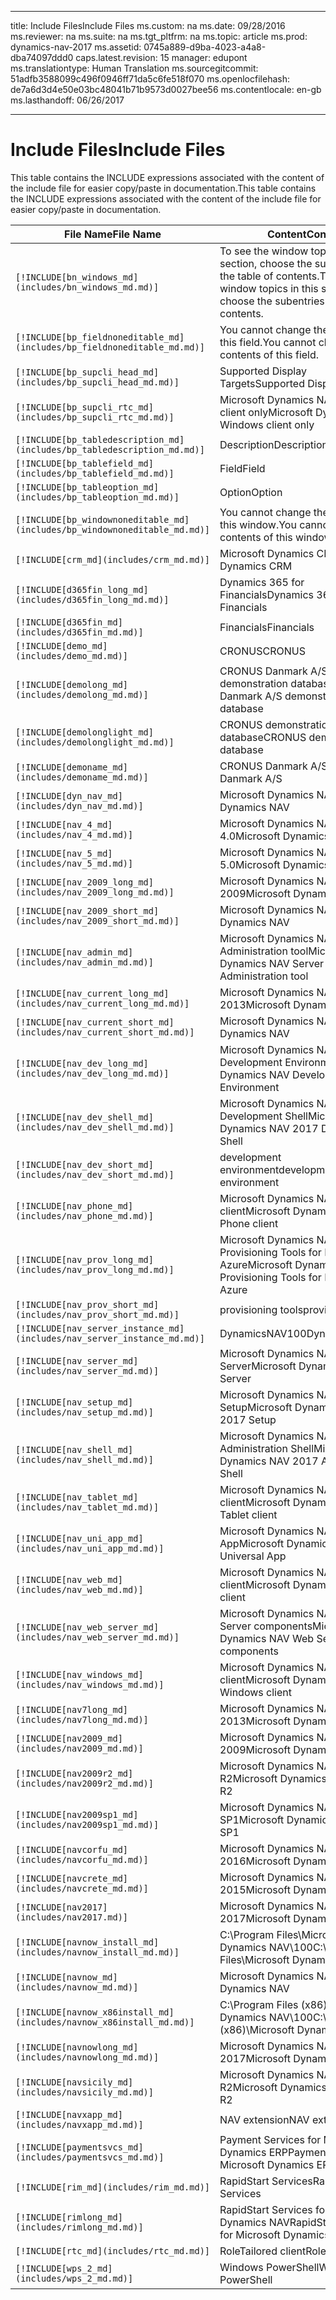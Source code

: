 
---
title: <span data-ttu-id="513a2-101">Include Files</span><span class="sxs-lookup"><span data-stu-id="513a2-101">Include Files</span></span>
ms.custom: na
ms.date: 09/28/2016
ms.reviewer: na
ms.suite: na
ms.tgt_pltfrm: na
ms.topic: article
ms.prod: dynamics-nav-2017
ms.assetid: 0745a889-d9ba-4023-a4a8-dba74097ddd0
caps.latest.revision: 15
manager: edupont
ms.translationtype: Human Translation
ms.sourcegitcommit: 51adfb3588099c496f0946ff71da5c6fe518f070
ms.openlocfilehash: de7a6d3d4e50e03bc48041b71b9573d0027bee56
ms.contentlocale: en-gb
ms.lasthandoff: 06/26/2017

---

# <a name="include-files"></a><span data-ttu-id="513a2-102">Include Files</span><span class="sxs-lookup"><span data-stu-id="513a2-102">Include Files</span></span>

<span data-ttu-id="513a2-103">This table contains the INCLUDE expressions associated with the content of the include file for easier copy/paste in documentation.</span><span class="sxs-lookup"><span data-stu-id="513a2-103">This table contains the INCLUDE expressions associated with the content of the include file for easier copy/paste in documentation.</span></span>

|<span data-ttu-id="513a2-104">File Name</span><span class="sxs-lookup"><span data-stu-id="513a2-104">File Name</span></span>   |<span data-ttu-id="513a2-105">Content</span><span class="sxs-lookup"><span data-stu-id="513a2-105">Content</span></span>  |
|------------|---------|
|`[!INCLUDE[bn_windows_md](includes/bn_windows_md.md)]`|<span data-ttu-id="513a2-106">To see the window topics in this section, choose the subentries in the table of contents.</span><span class="sxs-lookup"><span data-stu-id="513a2-106">To see the window topics in this section, choose the subentries in the table of contents.</span></span>|
|`[!INCLUDE[bp_fieldnoneditable_md](includes/bp_fieldnoneditable_md.md)]`|<span data-ttu-id="513a2-107">You cannot change the contents of this field.</span><span class="sxs-lookup"><span data-stu-id="513a2-107">You cannot change the contents of this field.</span></span>|
|`[!INCLUDE[bp_supcli_head_md](includes/bp_supcli_head_md.md)]`|<span data-ttu-id="513a2-108">Supported Display Targets</span><span class="sxs-lookup"><span data-stu-id="513a2-108">Supported Display Targets</span></span>|
|`[!INCLUDE[bp_supcli_rtc_md](includes/bp_supcli_rtc_md.md)]`|<span data-ttu-id="513a2-109">Microsoft Dynamics NAV Windows client only</span><span class="sxs-lookup"><span data-stu-id="513a2-109">Microsoft Dynamics NAV Windows client only</span></span>|
|`[!INCLUDE[bp_tabledescription_md](includes/bp_tabledescription_md.md)]`|<span data-ttu-id="513a2-110">Description</span><span class="sxs-lookup"><span data-stu-id="513a2-110">Description</span></span>| 
|`[!INCLUDE[bp_tablefield_md](includes/bp_tablefield_md.md)]`|<span data-ttu-id="513a2-111">Field</span><span class="sxs-lookup"><span data-stu-id="513a2-111">Field</span></span>|
|`[!INCLUDE[bp_tableoption_md](includes/bp_tableoption_md.md)]`|<span data-ttu-id="513a2-112">Option</span><span class="sxs-lookup"><span data-stu-id="513a2-112">Option</span></span>|
|`[!INCLUDE[bp_windownoneditable_md](includes/bp_windownoneditable_md.md)]`|<span data-ttu-id="513a2-113">You cannot change the contents of this window.</span><span class="sxs-lookup"><span data-stu-id="513a2-113">You cannot change the contents of this window.</span></span>|
|`[!INCLUDE[crm_md](includes/crm_md.md)]`|<span data-ttu-id="513a2-114">Microsoft Dynamics CRM</span><span class="sxs-lookup"><span data-stu-id="513a2-114">Microsoft Dynamics CRM</span></span>|
|`[!INCLUDE[d365fin_long_md](includes/d365fin_long_md.md)]`|<span data-ttu-id="513a2-115">Dynamics 365 for Financials</span><span class="sxs-lookup"><span data-stu-id="513a2-115">Dynamics 365 for Financials</span></span>|
|`[!INCLUDE[d365fin_md](includes/d365fin_md.md)]`|<span data-ttu-id="513a2-116">Financials</span><span class="sxs-lookup"><span data-stu-id="513a2-116">Financials</span></span>|
|`[!INCLUDE[demo_md](includes/demo_md.md)]`|<span data-ttu-id="513a2-117">CRONUS</span><span class="sxs-lookup"><span data-stu-id="513a2-117">CRONUS</span></span>|
|`[!INCLUDE[demolong_md](includes/demolong_md.md)]`|<span data-ttu-id="513a2-118">CRONUS Danmark A/S demonstration database</span><span class="sxs-lookup"><span data-stu-id="513a2-118">CRONUS Danmark A/S demonstration database</span></span>|
|`[!INCLUDE[demolonglight_md](includes/demolonglight_md.md)]`|<span data-ttu-id="513a2-119">CRONUS demonstration database</span><span class="sxs-lookup"><span data-stu-id="513a2-119">CRONUS demonstration database</span></span>|
|`[!INCLUDE[demoname_md](includes/demoname_md.md)]`|<span data-ttu-id="513a2-120">CRONUS Danmark A/S</span><span class="sxs-lookup"><span data-stu-id="513a2-120">CRONUS Danmark A/S</span></span>|
|`[!INCLUDE[dyn_nav_md](includes/dyn_nav_md.md)]`|<span data-ttu-id="513a2-121">Microsoft Dynamics NAV</span><span class="sxs-lookup"><span data-stu-id="513a2-121">Microsoft Dynamics NAV</span></span>|
|`[!INCLUDE[nav_4_md](includes/nav_4_md.md)]`|<span data-ttu-id="513a2-122">Microsoft Dynamics NAV 4.0</span><span class="sxs-lookup"><span data-stu-id="513a2-122">Microsoft Dynamics NAV 4.0</span></span>|
|`[!INCLUDE[nav_5_md](includes/nav_5_md.md)]`|<span data-ttu-id="513a2-123">Microsoft Dynamics NAV 5.0</span><span class="sxs-lookup"><span data-stu-id="513a2-123">Microsoft Dynamics NAV 5.0</span></span>|
|`[!INCLUDE[nav_2009_long_md](includes/nav_2009_long_md.md)]`|<span data-ttu-id="513a2-124">Microsoft Dynamics NAV 2009</span><span class="sxs-lookup"><span data-stu-id="513a2-124">Microsoft Dynamics NAV 2009</span></span>|
|`[!INCLUDE[nav_2009_short_md](includes/nav_2009_short_md.md)]`|<span data-ttu-id="513a2-125">Microsoft Dynamics NAV</span><span class="sxs-lookup"><span data-stu-id="513a2-125">Microsoft Dynamics NAV</span></span>|
|`[!INCLUDE[nav_admin_md](includes/nav_admin_md.md)]`|<span data-ttu-id="513a2-126">Microsoft Dynamics NAV Server Administration tool</span><span class="sxs-lookup"><span data-stu-id="513a2-126">Microsoft Dynamics NAV Server Administration tool</span></span>|
|`[!INCLUDE[nav_current_long_md](includes/nav_current_long_md.md)]`|<span data-ttu-id="513a2-127">Microsoft Dynamics NAV 2013</span><span class="sxs-lookup"><span data-stu-id="513a2-127">Microsoft Dynamics NAV 2013</span></span>|
|`[!INCLUDE[nav_current_short_md](includes/nav_current_short_md.md)]`|<span data-ttu-id="513a2-128">Microsoft Dynamics NAV</span><span class="sxs-lookup"><span data-stu-id="513a2-128">Microsoft Dynamics NAV</span></span>|
|`[!INCLUDE[nav_dev_long_md](includes/nav_dev_long_md.md)]`|<span data-ttu-id="513a2-129">Microsoft Dynamics NAV Development Environment</span><span class="sxs-lookup"><span data-stu-id="513a2-129">Microsoft Dynamics NAV Development Environment</span></span>|
|`[!INCLUDE[nav_dev_shell_md](includes/nav_dev_shell_md.md)]`|<span data-ttu-id="513a2-130">Microsoft Dynamics NAV 2017 Development Shell</span><span class="sxs-lookup"><span data-stu-id="513a2-130">Microsoft Dynamics NAV 2017 Development Shell</span></span>|
|`[!INCLUDE[nav_dev_short_md](includes/nav_dev_short_md.md)]`|<span data-ttu-id="513a2-131">development environment</span><span class="sxs-lookup"><span data-stu-id="513a2-131">development environment</span></span>|
|`[!INCLUDE[nav_phone_md](includes/nav_phone_md.md)]`|<span data-ttu-id="513a2-132">Microsoft Dynamics NAV Phone client</span><span class="sxs-lookup"><span data-stu-id="513a2-132">Microsoft Dynamics NAV Phone client</span></span>|
|`[!INCLUDE[nav_prov_long_md](includes/nav_prov_long_md.md)]`|<span data-ttu-id="513a2-133">Microsoft Dynamics NAV Provisioning Tools for Microsoft Azure</span><span class="sxs-lookup"><span data-stu-id="513a2-133">Microsoft Dynamics NAV Provisioning Tools for Microsoft Azure</span></span>|
|`[!INCLUDE[nav_prov_short_md](includes/nav_prov_short_md.md)]`|<span data-ttu-id="513a2-134">provisioning tools</span><span class="sxs-lookup"><span data-stu-id="513a2-134">provisioning tools</span></span>|
|`[!INCLUDE[nav_server_instance_md](includes/nav_server_instance_md.md)]`|<span data-ttu-id="513a2-135">DynamicsNAV100</span><span class="sxs-lookup"><span data-stu-id="513a2-135">DynamicsNAV100</span></span>|
|`[!INCLUDE[nav_server_md](includes/nav_server_md.md)]`|<span data-ttu-id="513a2-136">Microsoft Dynamics NAV Server</span><span class="sxs-lookup"><span data-stu-id="513a2-136">Microsoft Dynamics NAV Server</span></span>|
|`[!INCLUDE[nav_setup_md](includes/nav_setup_md.md)]`|<span data-ttu-id="513a2-137">Microsoft Dynamics NAV 2017 Setup</span><span class="sxs-lookup"><span data-stu-id="513a2-137">Microsoft Dynamics NAV 2017 Setup</span></span>|
|`[!INCLUDE[nav_shell_md](includes/nav_shell_md.md)]`|<span data-ttu-id="513a2-138">Microsoft Dynamics NAV 2017 Administration Shell</span><span class="sxs-lookup"><span data-stu-id="513a2-138">Microsoft Dynamics NAV 2017 Administration Shell</span></span>|
|`[!INCLUDE[nav_tablet_md](includes/nav_tablet_md.md)]`|<span data-ttu-id="513a2-139">Microsoft Dynamics NAV Tablet client</span><span class="sxs-lookup"><span data-stu-id="513a2-139">Microsoft Dynamics NAV Tablet client</span></span>|
|`[!INCLUDE[nav_uni_app_md](includes/nav_uni_app_md.md)]`|<span data-ttu-id="513a2-140">Microsoft Dynamics NAV Universal App</span><span class="sxs-lookup"><span data-stu-id="513a2-140">Microsoft Dynamics NAV Universal App</span></span>|
|`[!INCLUDE[nav_web_md](includes/nav_web_md.md)]`|<span data-ttu-id="513a2-141">Microsoft Dynamics NAV Web client</span><span class="sxs-lookup"><span data-stu-id="513a2-141">Microsoft Dynamics NAV Web client</span></span>|
|`[!INCLUDE[nav_web_server_md](includes/nav_web_server_md.md)]`|<span data-ttu-id="513a2-142">Microsoft Dynamics NAV Web Server components</span><span class="sxs-lookup"><span data-stu-id="513a2-142">Microsoft Dynamics NAV Web Server components</span></span>|
|`[!INCLUDE[nav_windows_md](includes/nav_windows_md.md)]`|<span data-ttu-id="513a2-143">Microsoft Dynamics NAV Windows client</span><span class="sxs-lookup"><span data-stu-id="513a2-143">Microsoft Dynamics NAV Windows client</span></span>|
|`[!INCLUDE[nav7long_md](includes/nav7long_md.md)]`|<span data-ttu-id="513a2-144">Microsoft Dynamics NAV 2013</span><span class="sxs-lookup"><span data-stu-id="513a2-144">Microsoft Dynamics NAV 2013</span></span>|
|`[!INCLUDE[nav2009_md](includes/nav2009_md.md)]`|<span data-ttu-id="513a2-145">Microsoft Dynamics NAV 2009</span><span class="sxs-lookup"><span data-stu-id="513a2-145">Microsoft Dynamics NAV 2009</span></span>|
|`[!INCLUDE[nav2009r2_md](includes/nav2009r2_md.md)]`|<span data-ttu-id="513a2-146">Microsoft Dynamics NAV 2009 R2</span><span class="sxs-lookup"><span data-stu-id="513a2-146">Microsoft Dynamics NAV 2009 R2</span></span>|
|`[!INCLUDE[nav2009sp1_md](includes/nav2009sp1_md.md)]`|<span data-ttu-id="513a2-147">Microsoft Dynamics NAV 2009 SP1</span><span class="sxs-lookup"><span data-stu-id="513a2-147">Microsoft Dynamics NAV 2009 SP1</span></span>|
|`[!INCLUDE[navcorfu_md](includes/navcorfu_md.md)]`|<span data-ttu-id="513a2-148">Microsoft Dynamics NAV 2016</span><span class="sxs-lookup"><span data-stu-id="513a2-148">Microsoft Dynamics NAV 2016</span></span>|
|`[!INCLUDE[navcrete_md](includes/navcrete_md.md)]`|<span data-ttu-id="513a2-149">Microsoft Dynamics NAV 2015</span><span class="sxs-lookup"><span data-stu-id="513a2-149">Microsoft Dynamics NAV 2015</span></span>|
|`[!INCLUDE[nav2017](includes/nav2017.md)]`|<span data-ttu-id="513a2-150">Microsoft Dynamics NAV 2017</span><span class="sxs-lookup"><span data-stu-id="513a2-150">Microsoft Dynamics NAV 2017</span></span>|
|`[!INCLUDE[navnow_install_md](includes/navnow_install_md.md)]`|<span data-ttu-id="513a2-151">C:\\Program Files\\Microsoft Dynamics NAV\\100</span><span class="sxs-lookup"><span data-stu-id="513a2-151">C:\\Program Files\\Microsoft Dynamics NAV\\100</span></span>|
|`[!INCLUDE[navnow_md](includes/navnow_md.md)]`|<span data-ttu-id="513a2-152">Microsoft Dynamics NAV</span><span class="sxs-lookup"><span data-stu-id="513a2-152">Microsoft Dynamics NAV</span></span>|
|`[!INCLUDE[navnow_x86install_md](includes/navnow_x86install_md.md)]`|<span data-ttu-id="513a2-153">C:\\Program Files \(x86\)\\Microsoft Dynamics NAV\\100</span><span class="sxs-lookup"><span data-stu-id="513a2-153">C:\\Program Files \(x86\)\\Microsoft Dynamics NAV\\100</span></span>|
|`[!INCLUDE[navnowlong_md](includes/navnowlong_md.md)]`|<span data-ttu-id="513a2-154">Microsoft Dynamics NAV 2017</span><span class="sxs-lookup"><span data-stu-id="513a2-154">Microsoft Dynamics NAV 2017</span></span>|
|`[!INCLUDE[navsicily_md](includes/navsicily_md.md)]`|<span data-ttu-id="513a2-155">Microsoft Dynamics NAV 2013 R2</span><span class="sxs-lookup"><span data-stu-id="513a2-155">Microsoft Dynamics NAV 2013 R2</span></span>|
|`[!INCLUDE[navxapp_md](includes/navxapp_md.md)]`|<span data-ttu-id="513a2-156">NAV extension</span><span class="sxs-lookup"><span data-stu-id="513a2-156">NAV extension</span></span>|
|`[!INCLUDE[paymentsvcs_md](includes/paymentsvcs_md.md)]`|<span data-ttu-id="513a2-157">Payment Services for Microsoft Dynamics ERP</span><span class="sxs-lookup"><span data-stu-id="513a2-157">Payment Services for Microsoft Dynamics ERP</span></span>|
|`[!INCLUDE[rim_md](includes/rim_md.md)]`|<span data-ttu-id="513a2-158">RapidStart Services</span><span class="sxs-lookup"><span data-stu-id="513a2-158">RapidStart Services</span></span>|
|`[!INCLUDE[rimlong_md](includes/rimlong_md.md)]`|<span data-ttu-id="513a2-159">RapidStart Services for Microsoft Dynamics NAV</span><span class="sxs-lookup"><span data-stu-id="513a2-159">RapidStart Services for Microsoft Dynamics NAV</span></span>|
|`[!INCLUDE[rtc_md](includes/rtc_md.md)]`|<span data-ttu-id="513a2-160">RoleTailored client</span><span class="sxs-lookup"><span data-stu-id="513a2-160">RoleTailored client</span></span>|
|`[!INCLUDE[wps_2_md](includes/wps_2_md.md)]`|<span data-ttu-id="513a2-161">Windows PowerShell</span><span class="sxs-lookup"><span data-stu-id="513a2-161">Windows PowerShell</span></span>|

